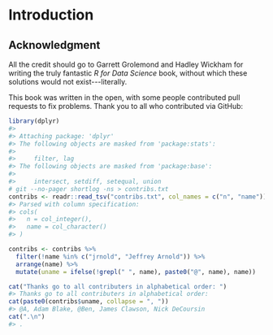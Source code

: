
# Introduction

## Acknowledgment

All the credit should go to Garrett Grolemond and Hadley Wickham for writing the truly fantastic *R for Data Science* book, 
without which these solutions would not exist---literally.

This book was written in the open, with some people contributed pull requests to fix problems.
Thank you to all who contributed via GitHub:

```r
library(dplyr)
#> 
#> Attaching package: 'dplyr'
#> The following objects are masked from 'package:stats':
#> 
#>     filter, lag
#> The following objects are masked from 'package:base':
#> 
#>     intersect, setdiff, setequal, union
# git --no-pager shortlog -ns > contribs.txt
contribs <- readr::read_tsv("contribs.txt", col_names = c("n", "name"))
#> Parsed with column specification:
#> cols(
#>   n = col_integer(),
#>   name = col_character()
#> )

contribs <- contribs %>% 
  filter(!name %in% c("jrnold", "Jeffrey Arnold")) %>%
  arrange(name) %>% 
  mutate(uname = ifelse(!grepl(" ", name), paste0("@", name), name))

cat("Thanks go to all contributers in alphabetical order: ")
#> Thanks go to all contributers in alphabetical order:
cat(paste0(contribs$uname, collapse = ", "))
#> @A, Adam Blake, @Ben, James Clawson, Nick DeCoursin
cat(".\n")
#> .
```

